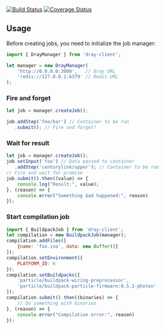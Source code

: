 [![Build Status](https://travis-ci.com/spark/dray-client.svg?token=M4rP8W5QPGszZyem6TGE&branch=master)](https://travis-ci.com/spark/dray-client) [![Coverage Status](https://coveralls.io/repos/github/spark/dray-client/badge.svg?branch=master&t=J9lNEW)](https://coveralls.io/github/spark/dray-client?branch=master)

## Usage

Before creating jobs, you need to initialize the job manager:

```js
import { DrayManager } from 'dray-client';

let manager = new DrayManager(
	'http://0.0.0.0:3000',   // Dray URL
	'redis://127.0.0.1:6379' // Redis URL
);
```

### Fire and forget

```js
let job = manager.createJob();

job.addStep('foo/bar') // Container to be run
   .submit(); // Fire and forget!
```

### Wait for result
```js
let job = manager.createJob();
job.setInput('foo') // Data passed to container
   .addStep('centurylink/upper'); // Container to be run
// Fire and wait for promise
job.submit().then((value) => {
	console.log("Result:", value);
}, (reason) => {
	console.error("Something bad happened:", reason)
});
```

### Start compilation job
```js
import { BuildpackJob } from 'dray-client';
let compilation = new BuildpackJob(manager);
compilation.addFiles([
	{name: 'foo.ino', data: new Buffer()}
]);
compilation.setEnvironment({
	PLATFORM_ID: 6
});
compilation.setBuildpacks([
	'particle/buildpack-wiring-preprocessor',
	'particle/buildpack-particle-firmware:0.5.1-photon'
]);
compilation.submit().then((binaries) => {
	// Do something with binaries
}, (reason) => {
	console.error("Compilation error:", reason)
});
```
